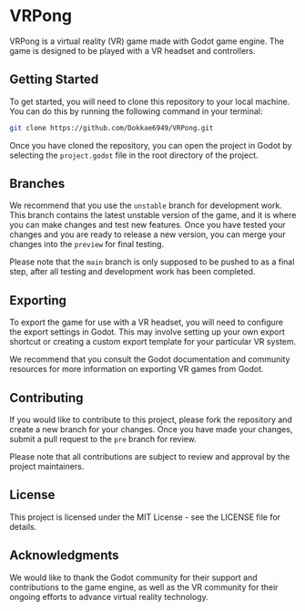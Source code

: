 # VRPong

VRPong is a virtual reality (VR) game made with Godot game engine. The game is designed to be played with a VR headset and controllers.

## Getting Started

To get started, you will need to clone this repository to your local machine. You can do this by running the following command in your terminal:

```bash
git clone https://github.com/Dokkae6949/VRPong.git
```

Once you have cloned the repository, you can open the project in Godot by selecting the `project.godot` file in the root directory of the project.

## Branches

We recommend that you use the `unstable` branch for development work. This branch contains the latest unstable version of the game, and it is where you can make changes and test new features. Once you have tested your changes and you are ready to release a new version, you can merge your changes into the `preview` for final testing.

Please note that the `main` branch is only supposed to be pushed to as a final step, after all testing and development work has been completed.

## Exporting

To export the game for use with a VR headset, you will need to configure the export settings in Godot. This may involve setting up your own export shortcut or creating a custom export template for your particular VR system.

We recommend that you consult the Godot documentation and community resources for more information on exporting VR games from Godot.

## Contributing

If you would like to contribute to this project, please fork the repository and create a new branch for your changes. Once you have made your changes, submit a pull request to the `pre` branch for review.

Please note that all contributions are subject to review and approval by the project maintainers.

## License

This project is licensed under the MIT License - see the LICENSE file for details.

## Acknowledgments

We would like to thank the Godot community for their support and contributions to the game engine, as well as the VR community for their ongoing efforts to advance virtual reality technology.
